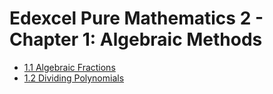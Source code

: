 # Edexcel Pure Mathematics 2 - Chapter 1: Algebraic Methods

- [1.1 Algebraic Fractions](./1.1)
- [1.2 Dividing Polynomials](./1.2)
